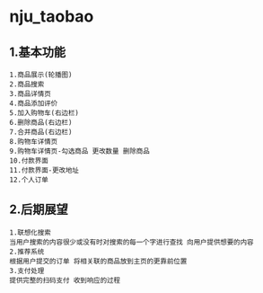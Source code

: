 # nju_taobao

## 1.基本功能

```
1.商品展示(轮播图)
2.商品搜索
3.商品详情页
4.商品添加评价
5.加入购物车(右边栏)
6.删除商品(右边栏)
7.合并商品(右边栏)
8.购物车详情页
9.购物车详情页-勾选商品 更改数量 删除商品
10.付款界面
11.付款界面-更改地址
12.个人订单
```

## 2.后期展望

```
1.联想化搜索
当用户搜索的内容很少或没有时对搜索的每一个字进行查找 向用户提供想要的内容
2.推荐系统
根据用户提交的订单 将相关联的商品放到主页的更靠前位置
3.支付处理
提供完整的扫码支付 收到响应的过程
```

